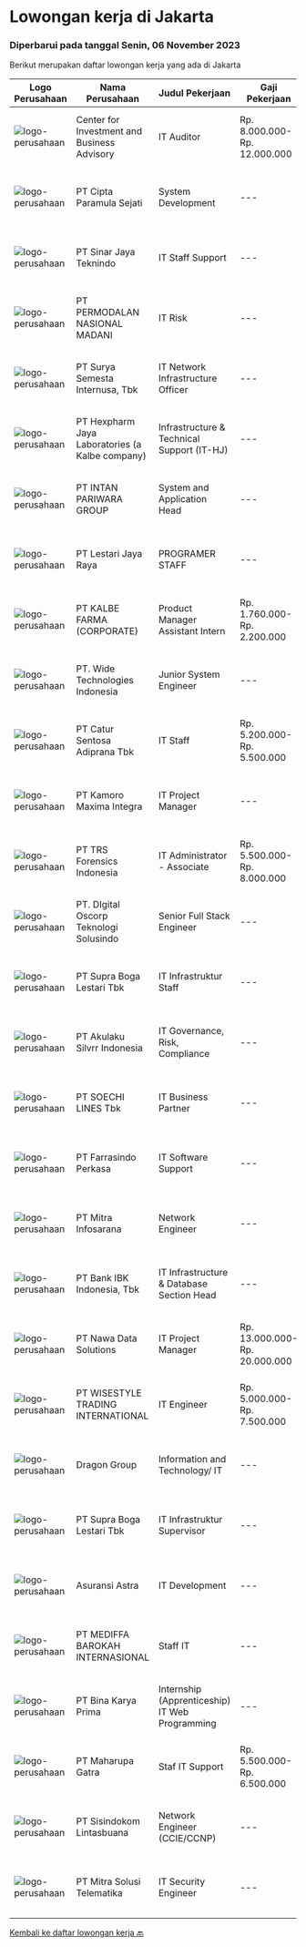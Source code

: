 
  # Lowongan kerja di Jakarta

  ### Diperbarui pada tanggal Senin, 06 November 2023

  Berikut merupakan daftar lowongan kerja yang ada di Jakarta

  |Logo Perusahaan | Nama Perusahaan | Judul Pekerjaan | Gaji Pekerjaan | Lokasi | Deskripsi | Tanggal diunggah | Pranala |
  | -------------- | --------------- | --------------- | --------- | --------- | -------------- | ------- | ----------- |
  |![logo-perusahaan](https://image-service-cdn.seek.com.au/38b7e4b57b8cd4d3d9b9e1609ae2472cd6b97f51/ee4dce1061f3f616224767ad58cb2fc751b8d2dc)|Center for Investment and Business Advisory|IT Auditor|Rp. 8.000.000-Rp. 12.000.000|Jakarta Raya|Requirements : A bachelor degree in information technology/information systems or related. Minimum 2 years of work experience as an IT Auditor....|Senin, 06 November 2023|https://www.jobstreet.co.id/id/job/it-auditor-4519374?token=0~746b54c6-ebad-4148-8d7a-5ad6e0343a00&sectionRank=1&jobId=jobstreet-id-job-4519374|
|![logo-perusahaan](https://image-service-cdn.seek.com.au/8f966cb32d4c89bd242c54d8844c93dd3ade7200/ee4dce1061f3f616224767ad58cb2fc751b8d2dc)|PT Cipta Paramula Sejati|System Development|---|Jakarta Raya|PERSYARATAN : Usia 25-30 tahun. Pendidikan minimal D3 Sistem Informasi. Berpengalaman sesuai bidangnya minimal 2 tahun. Diutamakan menguasai : HTML,...|Sabtu, 04 November 2023|https://www.jobstreet.co.id/id/job/system-development-4518993?token=0~746b54c6-ebad-4148-8d7a-5ad6e0343a00&sectionRank=2&jobId=jobstreet-id-job-4518993|
|![logo-perusahaan](https://image-service-cdn.seek.com.au/bd893bb7224ed1b89e07651660574ad2cdcbf846/ee4dce1061f3f616224767ad58cb2fc751b8d2dc)|PT Sinar Jaya Teknindo|IT Staff Support|---|Jakarta Utara|Deskripsi Pekerjaan : Memastikan perawatan dan monitoring terhadap setiap perangkat komputer yang digunakan berfungsi dengan baik tanpa ada kendala....|Kamis, 02 November 2023|https://www.jobstreet.co.id/id/job/it-staff-support-4517666?token=0~746b54c6-ebad-4148-8d7a-5ad6e0343a00&sectionRank=3&jobId=jobstreet-id-job-4517666|
|![logo-perusahaan](https://image-service-cdn.seek.com.au/5fd3417af2f9488964ef8f92c36fc78d54dd3999/ee4dce1061f3f616224767ad58cb2fc751b8d2dc)|PT PERMODALAN NASIONAL MADANI|IT Risk|---|Jakarta Raya|Qualifications : Having knowledge of information technology systems and processes, network infrastructure, data architecture, data processes,...|Kamis, 02 November 2023|https://www.jobstreet.co.id/id/job/it-risk-4516762?token=0~746b54c6-ebad-4148-8d7a-5ad6e0343a00&sectionRank=4&jobId=jobstreet-id-job-4516762|
|![logo-perusahaan](https://image-service-cdn.seek.com.au/3686f82f3069dcbc44da57e6e90cf98aba720043/ee4dce1061f3f616224767ad58cb2fc751b8d2dc)|PT Surya Semesta Internusa, Tbk|IT Network Infrastructure Officer|---|Jakarta Selatan|Job Description: Planning, managing, and physically maintaining IT infrastructure such as power, cooling, fire safety, building management access, and...|Jumat, 03 November 2023|https://www.jobstreet.co.id/id/job/it-network-infrastructure-officer-4518543?token=0~746b54c6-ebad-4148-8d7a-5ad6e0343a00&sectionRank=5&jobId=jobstreet-id-job-4518543|
|![logo-perusahaan](https://image-service-cdn.seek.com.au/8e94bb099ec7d7b74ebc5b40591f4b9967b2b204/ee4dce1061f3f616224767ad58cb2fc751b8d2dc)|PT Hexpharm Jaya Laboratories (a Kalbe company)|Infrastructure & Technical Support (IT-HJ)|---|Jakarta Timur|Job Description: Develop program sesuai kebutuhan perusahaan, dengan tujuan untuk mendukung aktivitas perusahaan melalui penerapan teknologi informasi...|Rabu, 01 November 2023|https://www.jobstreet.co.id/id/job/infrastructure-technical-support-it-hj-4515482?token=0~746b54c6-ebad-4148-8d7a-5ad6e0343a00&sectionRank=6&jobId=jobstreet-id-job-4515482|
|![logo-perusahaan](https://image-service-cdn.seek.com.au/13615bcc152475255cc48386920227cebd4b4195/ee4dce1061f3f616224767ad58cb2fc751b8d2dc)|PT INTAN PARIWARA GROUP|System and Application Head|---|Jakarta Selatan|Responsibilities : Asses customer and business process requirements. Analyze work and data flow structures Crate, Evaluate and implements solutions...|Kamis, 02 November 2023|https://www.jobstreet.co.id/id/job/system-and-application-head-4517614?token=0~746b54c6-ebad-4148-8d7a-5ad6e0343a00&sectionRank=7&jobId=jobstreet-id-job-4517614|
|![logo-perusahaan](https://i.ibb.co/sqvTCh9/112815900-stock-vector-no-image-available-icon-flat-vector.webp)|PT Lestari Jaya Raya|PROGRAMER STAFF|---|Jakarta Timur|DESKRIPSI PEKERJAAN : Mengembangkan dan mengimplementasikan User Interface (Front End) ke dalam platform web app KUALIFIKASI YANG DIBUTUHKAN :...|Sabtu, 04 November 2023|https://www.jobstreet.co.id/id/job/programer-staff-4519071?token=0~746b54c6-ebad-4148-8d7a-5ad6e0343a00&sectionRank=8&jobId=jobstreet-id-job-4519071|
|![logo-perusahaan](https://image-service-cdn.seek.com.au/4a9e609a337946c3c283a4bc58e072c39cab6926/ee4dce1061f3f616224767ad58cb2fc751b8d2dc)|PT KALBE FARMA (CORPORATE)|Product Manager Assistant Intern|Rp. 1.760.000-Rp. 2.200.000|Jakarta Pusat|We offer an internship opportunity where you will receive mentorship and comprehensive training programs. The duration of the internship is preferably...|Kamis, 02 November 2023|https://www.jobstreet.co.id/id/job/product-manager-assistant-intern-4517518?token=0~746b54c6-ebad-4148-8d7a-5ad6e0343a00&sectionRank=9&jobId=jobstreet-id-job-4517518|
|![logo-perusahaan](https://image-service-cdn.seek.com.au/c799b5a77c836961daffa0a3a95db18757ab385b/ee4dce1061f3f616224767ad58cb2fc751b8d2dc)|PT. Wide Technologies Indonesia|Junior System Engineer|---|Jakarta Raya|You will be part of a talented team of engineers that demonstrate superb technical competency, delivering mission critical infrastructure and ensuring...|Jumat, 03 November 2023|https://www.jobstreet.co.id/id/job/junior-system-engineer-4518861?token=0~746b54c6-ebad-4148-8d7a-5ad6e0343a00&sectionRank=10&jobId=jobstreet-id-job-4518861|
|![logo-perusahaan](https://image-service-cdn.seek.com.au/b6140a21b9558d5696de19edee5f5d7ec06aadf2/ee4dce1061f3f616224767ad58cb2fc751b8d2dc)|PT Catur Sentosa Adiprana Tbk|IT Staff|Rp. 5.200.000-Rp. 5.500.000|Jakarta Barat|Deskripsi Pekerjaan : Mengerjakan troubleshoot pada ERP Melakukan koordinasi perbaikan troubleshoot ERP Melaporkan troubleshoot ke pihak vendor ERP...|Sabtu, 04 November 2023|https://www.jobstreet.co.id/id/job/it-staff-4518977?token=0~746b54c6-ebad-4148-8d7a-5ad6e0343a00&sectionRank=11&jobId=jobstreet-id-job-4518977|
|![logo-perusahaan](https://image-service-cdn.seek.com.au/702e1c2a34ab2cca83a54c699be4dc03f10f4020/ee4dce1061f3f616224767ad58cb2fc751b8d2dc)|PT Kamoro Maxima Integra|IT Project Manager|---|Jakarta Selatan|Ensure that all projects are delivered on-time, within scope and within budget Developing project scopes and objectives, involving all relevant...|Jumat, 03 November 2023|https://www.jobstreet.co.id/id/job/it-project-manager-4518200?token=0~746b54c6-ebad-4148-8d7a-5ad6e0343a00&sectionRank=12&jobId=jobstreet-id-job-4518200|
|![logo-perusahaan](https://image-service-cdn.seek.com.au/e21c4b1e3a3ba5a10a102cf4fb008668c0a9e593/ee4dce1061f3f616224767ad58cb2fc751b8d2dc)|PT TRS Forensics Indonesia|IT Administrator - Associate|Rp. 5.500.000-Rp. 8.000.000|Jakarta Selatan|Headquartered in Singapore with operations also in Malaysia, China and Indonesia, our team of professionals at TRS are experts in cybersecurity,...|Kamis, 02 November 2023|https://www.jobstreet.co.id/id/job/it-administrator-associate-4517459?token=0~746b54c6-ebad-4148-8d7a-5ad6e0343a00&sectionRank=13&jobId=jobstreet-id-job-4517459|
|![logo-perusahaan](https://image-service-cdn.seek.com.au/3ced4469a78a1584be3993d262e10c8565566daa/ee4dce1061f3f616224767ad58cb2fc751b8d2dc)|PT. DIgital Oscorp Teknologi Solusindo|Senior Full Stack Engineer|---|Jakarta Raya|About the jobPT DOTS in collaboration with its partner BlueIoT (Australia) are looking for a talented Full Stack Engineer...|Jumat, 03 November 2023|https://www.jobstreet.co.id/id/job/senior-full-stack-engineer-4518709?token=0~746b54c6-ebad-4148-8d7a-5ad6e0343a00&sectionRank=14&jobId=jobstreet-id-job-4518709|
|![logo-perusahaan](https://image-service-cdn.seek.com.au/7e29b82711adde14c3e1e459e4f15d5eba48af2e/ee4dce1061f3f616224767ad58cb2fc751b8d2dc)|PT Supra Boga Lestari Tbk|IT Infrastruktur Staff|---|Jakarta Barat|Responsibilities : Perform day-to-day activities of IT infrastructure operation &amp; maintenance. Improve performance &amp; efficiency of IT...|Jumat, 03 November 2023|https://www.jobstreet.co.id/id/job/it-infrastruktur-staff-4518360?token=0~746b54c6-ebad-4148-8d7a-5ad6e0343a00&sectionRank=15&jobId=jobstreet-id-job-4518360|
|![logo-perusahaan](https://image-service-cdn.seek.com.au/e41717404f7adc5ec4ded90f39e927f60e2f08a3/ee4dce1061f3f616224767ad58cb2fc751b8d2dc)|PT Akulaku Silvrr Indonesia|IT Governance, Risk, Compliance|---|Jakarta Raya|Job Responsibilities: IT Regulatory Proposal and Reporting administration Monitoring and Following up IT Audit Preparation and Finding...|Minggu, 05 November 2023|https://www.jobstreet.co.id/id/job/it-governance-risk-compliance-4519242?token=0~746b54c6-ebad-4148-8d7a-5ad6e0343a00&sectionRank=16&jobId=jobstreet-id-job-4519242|
|![logo-perusahaan](https://image-service-cdn.seek.com.au/d487b01d987a397cf145f30f7a54e8c4a3212f7a/ee4dce1061f3f616224767ad58cb2fc751b8d2dc)|PT SOECHI LINES Tbk|IT Business Partner|---|Jakarta Pusat|Job Description: Represent "Business voice" in IT and "IT voice in Business" to ensure alignment of IT strategy with business strategy. Execute yearly...|Minggu, 05 November 2023|https://www.jobstreet.co.id/id/job/it-business-partner-4519169?token=0~746b54c6-ebad-4148-8d7a-5ad6e0343a00&sectionRank=17&jobId=jobstreet-id-job-4519169|
|![logo-perusahaan](https://image-service-cdn.seek.com.au/d16bb5765ae9811557a0f0feb1cfe391c4bc1024/ee4dce1061f3f616224767ad58cb2fc751b8d2dc)|PT Farrasindo Perkasa|IT Software Support|---|Jakarta Barat|Job Description: Software and hardware maintenance (Repair, Preventie Active and Corrective Action) Provide daily report, service report and problem...|Sabtu, 04 November 2023|https://www.jobstreet.co.id/id/job/it-software-support-4519034?token=0~746b54c6-ebad-4148-8d7a-5ad6e0343a00&sectionRank=18&jobId=jobstreet-id-job-4519034|
|![logo-perusahaan](https://image-service-cdn.seek.com.au/d73a1db93a9af9af8ff896f63feab63b29fe6059/ee4dce1061f3f616224767ad58cb2fc751b8d2dc)|PT Mitra Infosarana|Network Engineer|---|Jakarta Selatan|Qualification : Maximum umur 35 tahun Pendidikan minimal D3/S1 Teknologi Informasi atau setara Memiliki kemampuan dan memiliki pengalaman minimal 2...|Senin, 06 November 2023|https://www.jobstreet.co.id/id/job/network-engineer-4519339?token=0~746b54c6-ebad-4148-8d7a-5ad6e0343a00&sectionRank=19&jobId=jobstreet-id-job-4519339|
|![logo-perusahaan](https://image-service-cdn.seek.com.au/9dda1b816dbb7694158bbd8c1d813f2ea5cf0203/ee4dce1061f3f616224767ad58cb2fc751b8d2dc)|PT Bank IBK Indonesia, Tbk|IT Infrastructure & Database Section Head|---|Jakarta Pusat|Kualifikasi : Pendidikan terakhir minimal Bachelor's Degree/S1 pada program studi Computer Science/ Information Technology. Minimal memiliki...|Sabtu, 04 November 2023|https://www.jobstreet.co.id/id/job/it-infrastructure-database-section-head-4518963?token=0~746b54c6-ebad-4148-8d7a-5ad6e0343a00&sectionRank=20&jobId=jobstreet-id-job-4518963|
|![logo-perusahaan](https://image-service-cdn.seek.com.au/562c83b2436ce4afeba686139d00421526838c1c/ee4dce1061f3f616224767ad58cb2fc751b8d2dc)|PT Nawa Data Solutions|IT Project Manager|Rp. 13.000.000-Rp. 20.000.000|Jakarta Raya|Job Desk : Mendukung unit pelaporan (FCTM under Compliance) dan (CRU under Operational untuk memastikan bahwa user requirement di mapping dan...|Selasa, 31 Oktober 2023|https://www.jobstreet.co.id/id/job/it-project-manager-4514700?token=0~746b54c6-ebad-4148-8d7a-5ad6e0343a00&sectionRank=21&jobId=jobstreet-id-job-4514700|
|![logo-perusahaan](https://i.ibb.co/sqvTCh9/112815900-stock-vector-no-image-available-icon-flat-vector.webp)|PT WISESTYLE TRADING INTERNATIONAL|IT Engineer|Rp. 5.000.000-Rp. 7.500.000|Jakarta Barat|- Maintenance CCTV (HIKVISION)- Melalakukan instalasi Pabx Yeastar dan Ip Phone- Instalasi Acces point - Melakukan PoC Software Backup ( Veritas ,...|Rabu, 01 November 2023|https://www.jobstreet.co.id/id/job/it-engineer-4516372?token=0~746b54c6-ebad-4148-8d7a-5ad6e0343a00&sectionRank=22&jobId=jobstreet-id-job-4516372|
|![logo-perusahaan](https://image-service-cdn.seek.com.au/bd25f05aef53cca8f530e58b3493b444478d0432/ee4dce1061f3f616224767ad58cb2fc751b8d2dc)|Dragon Group|Information and Technology/ IT|---|Jakarta Barat|IT Memiliki peran penting yang bertanggung jawab memelihara dan mengawasi infrastruktur teknologi dan informasi organisasi. IT juga bertugas untuk...|Kamis, 02 November 2023|https://www.jobstreet.co.id/id/job/information-and-technology-it-4516708?token=0~746b54c6-ebad-4148-8d7a-5ad6e0343a00&sectionRank=23&jobId=jobstreet-id-job-4516708|
|![logo-perusahaan](https://image-service-cdn.seek.com.au/7e29b82711adde14c3e1e459e4f15d5eba48af2e/ee4dce1061f3f616224767ad58cb2fc751b8d2dc)|PT Supra Boga Lestari Tbk|IT Infrastruktur Supervisor|---|Jakarta Barat|Responsibility:- Perform day-to-day activities of IT infrastructure operation &amp; maintenance.- Improve performance &amp; efficiency of IT...|Jumat, 03 November 2023|https://www.jobstreet.co.id/id/job/it-infrastruktur-supervisor-4518570?token=0~746b54c6-ebad-4148-8d7a-5ad6e0343a00&sectionRank=24&jobId=jobstreet-id-job-4518570|
|![logo-perusahaan](https://image-service-cdn.seek.com.au/5cd40b00f0e1511140fdfbff6b661f1f7404379c/ee4dce1061f3f616224767ad58cb2fc751b8d2dc)|Asuransi Astra|IT Development|---|Jakarta Selatan|We're currently looking for individuals who are smart, eager to learn and to improve. Our current team consist of capable individuals and also a great...|Jumat, 03 November 2023|https://www.jobstreet.co.id/id/job/it-development-4518602?token=0~746b54c6-ebad-4148-8d7a-5ad6e0343a00&sectionRank=25&jobId=jobstreet-id-job-4518602|
|![logo-perusahaan](https://image-service-cdn.seek.com.au/36ed915fc57f6880498d475aaecc706650b43010/ee4dce1061f3f616224767ad58cb2fc751b8d2dc)|PT MEDIFFA BAROKAH INTERNASIONAL|Staff IT|---|Jakarta Selatan|Kualifikasi: Lulusan D3/S1 Teknik Informatika atau Ilmu Komputer atau setara Berpengalaman sebagai IT minimal 3 tahun Berpengalaman menangani PC...|Senin, 30 Oktober 2023|https://www.jobstreet.co.id/id/job/staff-it-4510515?token=0~746b54c6-ebad-4148-8d7a-5ad6e0343a00&sectionRank=26&jobId=jobstreet-id-job-4510515|
|![logo-perusahaan](https://image-service-cdn.seek.com.au/1df34be8594fa0641630bfc10a2c5823d326e958/ee4dce1061f3f616224767ad58cb2fc751b8d2dc)|PT Bina Karya Prima|Internship (Apprenticeship) IT Web Programming|---|Jakarta Utara|Job Description:Sebagai Magang Pengembangan Aplikasi IT di perusahaan kami, Anda akan: Berpartisipasi dalam pengembangan aplikasi web dan mobile...|Jumat, 03 November 2023|https://www.jobstreet.co.id/id/job/internship-apprenticeship-it-web-programming-4518259?token=0~746b54c6-ebad-4148-8d7a-5ad6e0343a00&sectionRank=27&jobId=jobstreet-id-job-4518259|
|![logo-perusahaan](https://image-service-cdn.seek.com.au/852b4e8495cfe74920b06073aef6aa5f51d1ca92/ee4dce1061f3f616224767ad58cb2fc751b8d2dc)|PT Maharupa Gatra|Staf IT Support|Rp. 5.500.000-Rp. 6.500.000|Jakarta Utara|Tugas dan Tanggungjawab Instalasi OS windows (XP,8,10,11); Microsoft Office; dan software lain Jaringan (LAN) Technical support hardware dan software...|Rabu, 01 November 2023|https://www.jobstreet.co.id/id/job/staf-it-support-4515964?token=0~746b54c6-ebad-4148-8d7a-5ad6e0343a00&sectionRank=28&jobId=jobstreet-id-job-4515964|
|![logo-perusahaan](https://image-service-cdn.seek.com.au/0c0f5a8eba28e76548451d3f79868e8a1ac80d4c/ee4dce1061f3f616224767ad58cb2fc751b8d2dc)|PT Sisindokom Lintasbuana|Network Engineer (CCIE/CCNP)|---|Jakarta Pusat|Job Requirement: Minimal Bachelor Degree (S1) for any major related to IT (Computer Science, Mathematics/Physics, Electro, Telecommunication,...|Senin, 06 November 2023|https://www.jobstreet.co.id/id/job/network-engineer-ccie-ccnp-4519329?token=0~746b54c6-ebad-4148-8d7a-5ad6e0343a00&sectionRank=29&jobId=jobstreet-id-job-4519329|
|![logo-perusahaan](https://image-service-cdn.seek.com.au/9b5f919bd8ffbcaf06c034033d2c53ba0d0ad556/ee4dce1061f3f616224767ad58cb2fc751b8d2dc)|PT Mitra Solusi Telematika|IT Security Engineer|---|Jakarta Raya|Job Description : Responsible for Office 365 securities Responsible for endpoint and server security, both cloud and on-premise Responsible for...|Jumat, 03 November 2023|https://www.jobstreet.co.id/id/job/it-security-engineer-4518345?token=0~746b54c6-ebad-4148-8d7a-5ad6e0343a00&sectionRank=30&jobId=jobstreet-id-job-4518345|


  [Kembali ke daftar lowongan kerja 🔙](../README.md#daftar-lowongan-kerja)
  